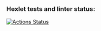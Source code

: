 ### Hexlet tests and linter status:
[![Actions Status](https://github.com/RSuarezwilli/fullstack-javascript-project-103/actions/workflows/hexlet-check.yml/badge.svg)](https://github.com/RSuarezwilli/fullstack-javascript-project-103/actions)